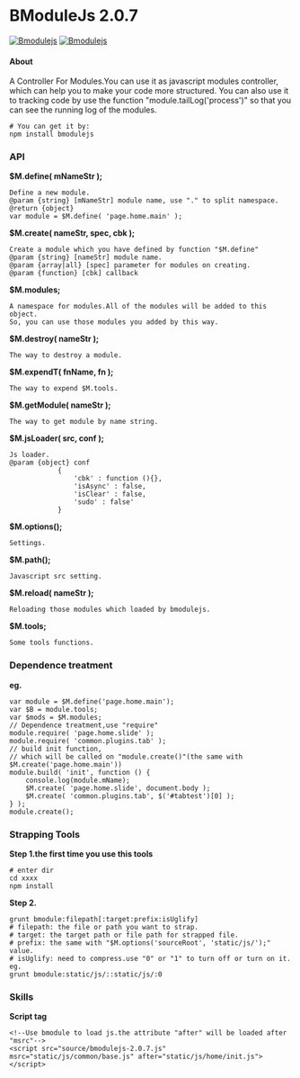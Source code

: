 BModuleJs 2.0.7
======

[![Bmodulejs](http://img.shields.io/npm/v/bmodulejs.svg)](https://www.npmjs.org/package/bmodulejs) [![Bmodulejs](http://img.shields.io/npm/dm/bmodulejs.svg)](https://www.npmjs.org/package/bmodulejs)

#### About
A Controller For Modules.You can use it as javascript modules controller, which can help you to make your code more structured.
You can also use it to tracking code by use the function "module.tailLog('process')" so that you can see the running log of the modules.

    # You can get it by: 
    npm install bmodulejs

### API
__$M.define( mNameStr );__

    Define a new module.
    @param {string} [mNameStr] module name, use "." to split namespace.
    @return {object}
    var module = $M.define( 'page.home.main' );
    
__$M.create( nameStr, spec, cbk );__

    Create a module which you have defined by function "$M.define"
    @param {string} [nameStr] module name.
    @param {array|all} [spec] parameter for modules on creating.
    @param {function} [cbk] callback
    
__$M.modules;__

    A namespace for modules.All of the modules will be added to this object.
    So, you can use those modules you added by this way.
    
__$M.destroy( nameStr );__

    The way to destroy a module.
    
__$M.expendT( fnName, fn );__

    The way to expend $M.tools.
    
__$M.getModule( nameStr );__

    The way to get module by name string.
    
__$M.jsLoader( src, conf );__

    Js loader.
    @param {object} conf 
                { 
                    'cbk' : function (){},
                    'isAsync' : false,
                    'isClear' : false,
                    'sudo' : false'
                }
    
__$M.options();__

    Settings.
    
__$M.path();__

    Javascript src setting.
    
__$M.reload( nameStr );__

    Reloading those modules which loaded by bmodulejs.
    
__$M.tools;__

    Some tools functions.

### Dependence treatment
__eg.__

    var module = $M.define('page.home.main');
    var $B = module.tools;
    var $mods = $M.modules;
    // Dependence treatment,use "require"
    module.require( 'page.home.slide' );
    module.require( 'common.plugins.tab' );
    // build init function, 
    // which will be called on "module.create()"(the same with $M.create('page.home.main'))
    module.build( 'init', function () {
        console.log(module.mName);
        $M.create( 'page.home.slide', document.body );
        $M.create( 'common.plugins.tab', $('#tabtest')[0] );
    } );
    module.create();
    

### Strapping Tools
__Step 1.the first time you use this tools__
    
    # enter dir
    cd xxxx
    npm install
    
__Step 2.__

    grunt bmodule:filepath[:target:prefix:isUglify]
    # filepath: the file or path you want to strap.
    # target: the target path or file path for strapped file.
    # prefix: the same with "$M.options('sourceRoot', 'static/js/');" value.
    # isUglify: need to compress.use "0" or "1" to turn off or turn on it.
    eg.
    grunt bmodule:static/js/::static/js/:0
    
### Skills
__Script tag__
    
    <!--Use bmodule to load js.the attribute "after" will be loaded after "msrc"-->
    <script src="source/bmodulejs-2.0.7.js" msrc="static/js/common/base.js" after="static/js/home/init.js"></script>
